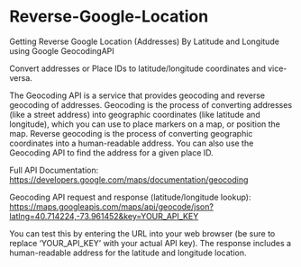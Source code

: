 # Reverse-Google-Location
 Getting Reverse Google Location (Addresses) By Latitude and Longitude using Google GeocodingAPI
 
 Convert addresses or Place IDs to latitude/longitude coordinates and vice-versa.
 
The Geocoding API is a service that provides geocoding and reverse geocoding of addresses. Geocoding is the process of converting addresses (like a street address) into geographic coordinates (like latitude and longitude), which you can use to place markers on a map, or position the map. Reverse geocoding is the process of converting geographic coordinates into a human-readable address. You can also use the Geocoding API to find the address for a given place ID.

Full API Documentation: https://developers.google.com/maps/documentation/geocoding

Geocoding API request and response (latitude/longitude lookup): https://maps.googleapis.com/maps/api/geocode/json?latlng=40.714224,-73.961452&key=YOUR_API_KEY

You can test this by entering the URL into your web browser (be sure to replace ‘YOUR_API_KEY’ with your actual API key). The response includes a human-readable address for the latitude and longitude location.

